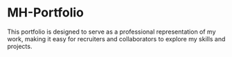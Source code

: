 # MH-Portfolio
This portfolio is designed to serve as a professional representation of my work, making it easy for recruiters and collaborators to explore my skills and projects.
